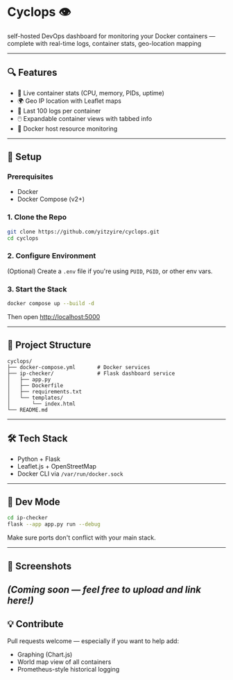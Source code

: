 # Cyclops 👁️

self-hosted DevOps dashboard for monitoring your Docker containers — complete with real-time logs, container stats, geo-location mapping

---

## 🔍 Features

- 🔧 Live container stats (CPU, memory, PIDs, uptime)
- 🌍 Geo IP location with Leaflet maps
- 📜 Last 100 logs per container
- 🖱️ Expandable container views with tabbed info
- 🚀 Docker host resource monitoring

---

## 🐳 Setup

### Prerequisites
- Docker
- Docker Compose (v2+)

### 1. Clone the Repo
```bash
git clone https://github.com/yitzyire/cyclops.git
cd cyclops
```

### 2. Configure Environment
(Optional) Create a `.env` file if you're using `PUID`, `PGID`, or other env vars.

### 3. Start the Stack
```bash
docker compose up --build -d
```
Then open [http://localhost:5000](http://localhost:5000)

---

## 📁 Project Structure
```
cyclops/
├── docker-compose.yml       # Docker services
├── ip-checker/              # Flask dashboard service
│   ├── app.py
│   ├── Dockerfile
│   ├── requirements.txt
│   └── templates/
│       └── index.html
└── README.md
```

---

## 🛠 Tech Stack
- Python + Flask
- Leaflet.js + OpenStreetMap
- Docker CLI via `/var/run/docker.sock`

---

## 🧪 Dev Mode
```bash
cd ip-checker
flask --app app.py run --debug
```
Make sure ports don't conflict with your main stack.

---

## 📸 Screenshots
*(Coming soon — feel free to upload and link here!)*
---

## 💡 Contribute
Pull requests welcome — especially if you want to help add:
- Graphing (Chart.js)
- World map view of all containers
- Prometheus-style historical logging
